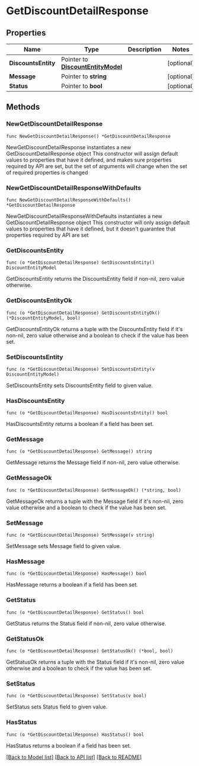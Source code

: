 # GetDiscountDetailResponse

## Properties

Name | Type | Description | Notes
------------ | ------------- | ------------- | -------------
**DiscountsEntity** | Pointer to [**DiscountEntityModel**](DiscountEntityModel.md) |  | [optional] 
**Message** | Pointer to **string** |  | [optional] 
**Status** | Pointer to **bool** |  | [optional] 

## Methods

### NewGetDiscountDetailResponse

`func NewGetDiscountDetailResponse() *GetDiscountDetailResponse`

NewGetDiscountDetailResponse instantiates a new GetDiscountDetailResponse object
This constructor will assign default values to properties that have it defined,
and makes sure properties required by API are set, but the set of arguments
will change when the set of required properties is changed

### NewGetDiscountDetailResponseWithDefaults

`func NewGetDiscountDetailResponseWithDefaults() *GetDiscountDetailResponse`

NewGetDiscountDetailResponseWithDefaults instantiates a new GetDiscountDetailResponse object
This constructor will only assign default values to properties that have it defined,
but it doesn't guarantee that properties required by API are set

### GetDiscountsEntity

`func (o *GetDiscountDetailResponse) GetDiscountsEntity() DiscountEntityModel`

GetDiscountsEntity returns the DiscountsEntity field if non-nil, zero value otherwise.

### GetDiscountsEntityOk

`func (o *GetDiscountDetailResponse) GetDiscountsEntityOk() (*DiscountEntityModel, bool)`

GetDiscountsEntityOk returns a tuple with the DiscountsEntity field if it's non-nil, zero value otherwise
and a boolean to check if the value has been set.

### SetDiscountsEntity

`func (o *GetDiscountDetailResponse) SetDiscountsEntity(v DiscountEntityModel)`

SetDiscountsEntity sets DiscountsEntity field to given value.

### HasDiscountsEntity

`func (o *GetDiscountDetailResponse) HasDiscountsEntity() bool`

HasDiscountsEntity returns a boolean if a field has been set.

### GetMessage

`func (o *GetDiscountDetailResponse) GetMessage() string`

GetMessage returns the Message field if non-nil, zero value otherwise.

### GetMessageOk

`func (o *GetDiscountDetailResponse) GetMessageOk() (*string, bool)`

GetMessageOk returns a tuple with the Message field if it's non-nil, zero value otherwise
and a boolean to check if the value has been set.

### SetMessage

`func (o *GetDiscountDetailResponse) SetMessage(v string)`

SetMessage sets Message field to given value.

### HasMessage

`func (o *GetDiscountDetailResponse) HasMessage() bool`

HasMessage returns a boolean if a field has been set.

### GetStatus

`func (o *GetDiscountDetailResponse) GetStatus() bool`

GetStatus returns the Status field if non-nil, zero value otherwise.

### GetStatusOk

`func (o *GetDiscountDetailResponse) GetStatusOk() (*bool, bool)`

GetStatusOk returns a tuple with the Status field if it's non-nil, zero value otherwise
and a boolean to check if the value has been set.

### SetStatus

`func (o *GetDiscountDetailResponse) SetStatus(v bool)`

SetStatus sets Status field to given value.

### HasStatus

`func (o *GetDiscountDetailResponse) HasStatus() bool`

HasStatus returns a boolean if a field has been set.


[[Back to Model list]](../README.md#documentation-for-models) [[Back to API list]](../README.md#documentation-for-api-endpoints) [[Back to README]](../README.md)



